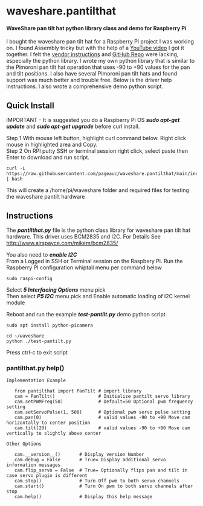 # waveshare.pantilthat
#### WaveShare pan tilt hat python library class and demo for Raspberry Pi

I bought the waveshare pan tilt hat for a Raspberry Pi project I was working on.
I found Assembly tricky but with the help of a [YouTube video](https://www.youtube.com/watch?v=4A7tJ0QH4L4) I got it together.
I felt the [vendor instructions]( https://www.waveshare.com/pan-tilt-hat.htm) and 
[GitHub Repo](https://github.com/waveshare/Pan-Tilt-HAT) were lacking, especially the python library.
I wrote my own python library that is similar to the Pimoroni pan tilt hat operation that uses -90 to +90 values for the pan and tilt
positions. I also have several Pimoroni pan tilt hats and found support was much better and trouble free. 
Below is the driver help instructions. I also wrote a comprehensive demo python script.

## Quick Install

IMPORTANT - It is suggested you do a Raspberry Pi OS ***sudo apt-get update*** and ***sudo apt-get upgrade*** before curl install.

Step 1 With mouse left button, highlight curl command below. Right click mouse in highlighted area and Copy.    
Step 2 On RPI putty SSH or terminal session right click, select paste then Enter to download and run script.

    curl -L https://raw.githubusercontent.com/pageauc/waveshare.pantilthat/main/install.sh | bash

This will create a /home/pi/waveshare folder and required files for testing the waveshare pantilt hardware
 
## Instructions
 
The ***pantilthat.py*** file is the python class library for waveshare pan tilt hat hardware.
This driver uses BCM2835 and I2C. For Details See http://www.airspayce.com/mikem/bcm2835/

You also need to ***enable I2C***    
From a Logged in SSH or Terminal session on the Raspbery Pi. Run the
Raspberry PI configuration whiptail menu per command below

    sudo raspi-config
    
Select ***5 Interfacing Options*** menu pick         
Then select ***P5 I2C*** menu pick and Enable automatic loading of I2C kernel module
 
Reboot and run the example ***test-pantilt.py*** demo python script.

    sudo apt install python-picamera
    
    cd ~/waveshare
    python ./test-pantilt.py

Press ctrl-c to exit script

### pantilthat.py help() 
```
Implementation Example

   from pantilthat import PanTilt # import library
   cam = PanTilt()                # Initialize pantilt servo library
   cam.setPWMFreq(50)             # Default=50 Optional pwm frequency setting
   cam.setServoPulse(1, 500)      # Optional pwm servo pulse setting
   cam.pan(0)                     # valid values -90 to +90 Move cam horizontally to center position
   cam.tilt(20)                   # valid values -90 to +90 Move cam vertically to slightly above center

Other Options

   cam.__version__()       # Display version Number
   cam.debug = False       # True= Display additional servo information messages
   cam.flip_servo = False  # True= Optionally flips pan and tilt in case servo plugin is different
   cam.stop()              # Turn Off pwm to both servo channels
   cam.start()             # Turn On pwm to both servo channels after stop
   cam.help()              # Display this help message

```
